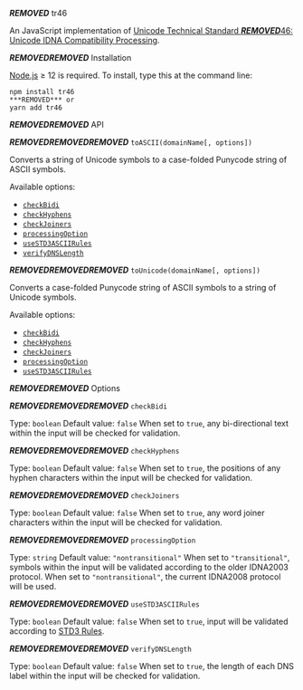 ***REMOVED*** tr46

An JavaScript implementation of [Unicode Technical Standard ***REMOVED***46: Unicode IDNA Compatibility Processing](https://unicode.org/reports/tr46/).

***REMOVED******REMOVED*** Installation

[Node.js](http://nodejs.org) ≥ 12 is required. To install, type this at the command line:

```shell
npm install tr46
***REMOVED*** or
yarn add tr46
```

***REMOVED******REMOVED*** API

***REMOVED******REMOVED******REMOVED*** `toASCII(domainName[, options])`

Converts a string of Unicode symbols to a case-folded Punycode string of ASCII symbols.

Available options:

* [`checkBidi`](***REMOVED***checkBidi)
* [`checkHyphens`](***REMOVED***checkHyphens)
* [`checkJoiners`](***REMOVED***checkJoiners)
* [`processingOption`](***REMOVED***processingOption)
* [`useSTD3ASCIIRules`](***REMOVED***useSTD3ASCIIRules)
* [`verifyDNSLength`](***REMOVED***verifyDNSLength)

***REMOVED******REMOVED******REMOVED*** `toUnicode(domainName[, options])`

Converts a case-folded Punycode string of ASCII symbols to a string of Unicode symbols.

Available options:

* [`checkBidi`](***REMOVED***checkBidi)
* [`checkHyphens`](***REMOVED***checkHyphens)
* [`checkJoiners`](***REMOVED***checkJoiners)
* [`processingOption`](***REMOVED***processingOption)
* [`useSTD3ASCIIRules`](***REMOVED***useSTD3ASCIIRules)

***REMOVED******REMOVED*** Options

***REMOVED******REMOVED******REMOVED*** `checkBidi`

Type: `boolean`
Default value: `false`
When set to `true`, any bi-directional text within the input will be checked for validation.

***REMOVED******REMOVED******REMOVED*** `checkHyphens`

Type: `boolean`
Default value: `false`
When set to `true`, the positions of any hyphen characters within the input will be checked for validation.

***REMOVED******REMOVED******REMOVED*** `checkJoiners`

Type: `boolean`
Default value: `false`
When set to `true`, any word joiner characters within the input will be checked for validation.

***REMOVED******REMOVED******REMOVED*** `processingOption`

Type: `string`
Default value: `"nontransitional"`
When set to `"transitional"`, symbols within the input will be validated according to the older IDNA2003 protocol. When set to `"nontransitional"`, the current IDNA2008 protocol will be used.

***REMOVED******REMOVED******REMOVED*** `useSTD3ASCIIRules`

Type: `boolean`
Default value: `false`
When set to `true`, input will be validated according to [STD3 Rules](http://unicode.org/reports/tr46/***REMOVED***STD3_Rules).

***REMOVED******REMOVED******REMOVED*** `verifyDNSLength`

Type: `boolean`
Default value: `false`
When set to `true`, the length of each DNS label within the input will be checked for validation.

